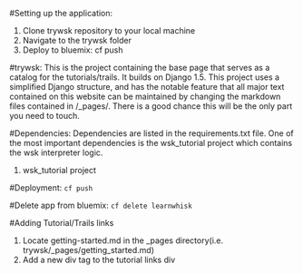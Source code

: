 #Setting up the application:
1. Clone trywsk repository to your local machine
2. Navigate to the trywsk folder 
3. Deploy to bluemix: cf push 

#trywsk:
This is the project containing the base page that serves as a catalog for the tutorials/trails. It builds on Django 1.5. This project uses a simplified Django structure, and has the notable feature that all major text contained on this website can be maintained by changing the markdown files contained in /_pages/. There is a good chance this will be the only part you need to touch.

#Dependencies:
Dependencies are listed in the requirements.txt file. One of the most important dependencies is the wsk_tutorial project which contains the wsk interpreter logic.
1. wsk_tutorial project 

#Deployment:
   `cf push` 
   
#Delete app from bluemix:
   `cf delete learnwhisk`
   
#Adding Tutorial/Trails links
1. Locate getting-started.md in the _pages directory(i.e. trywsk/_pages/getting_started.md)
2. Add a new div tag to the tutorial links div

